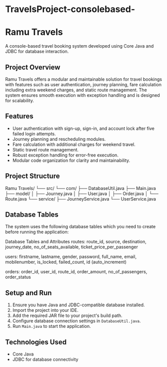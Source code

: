 # TravelsProject-consolebased-
# Ramu Travels

A console-based travel booking system developed using Core Java and JDBC for database interaction.

## Project Overview

Ramu Travels offers a modular and maintainable solution for travel bookings with features such as user authentication, journey planning, fare calculation including extra weekend charges, and static route management. The system ensures smooth execution with exception handling and is designed for scalability.

## Features

- User authentication with sign-up, sign-in, and account lock after five failed login attempts.
- Journey planning and rescheduling modules.
- Fare calculation with additional charges for weekend travel.
- Static travel route management.
- Robust exception handling for error-free execution.
- Modular code organization for clarity and maintainability.

## Project Structure

Ramu Travels/
└── src/
└── com/
├── DatabaseUtil.java
├── Main.java
├── model/
│ ├── Journey.java
│ ├── User.java
│ ├── Order.java
│ └── Route.java
└── service/
├── JourneyService.java
└── UserService.java


## Database Tables

The system uses the following database tables which you need to create before running the application:

Database Tables and Attributes
routes:
route_id, source, destination, journey_date, no_of_seats_available, ticket_price_per_passenger

users:
firstname, lastname, gender, password, full_name, email, mobilenumber, is_locked, failed_count, id (auto_increment)

orders:
order_id, user_id, route_id, order_amount, no_of_passengers, order_status

## Setup and Run

1. Ensure you have Java and JDBC-compatible database installed.
2. Import the project into your IDE.
3. Add the required JAR file to your project's build path.
4. Configure database connection settings in `DatabaseUtil.java`.
5. Run `Main.java` to start the application.

## Technologies Used

- Core Java
- JDBC for database connectivity


